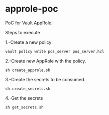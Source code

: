 # approle-poc

PoC for Vault AppRole.

Steps to execute

1.-Create a new policy
```
vault policy write pos_server pos_server.hcl
```

2.-Create new AppRole with the policy.
```
sh create_approle.sh
```

3.-Create the secrets to be consumed.
```
sh create_secrets.sh
```

4.-Get the secrets
```
sh get_secrets.sh
```
